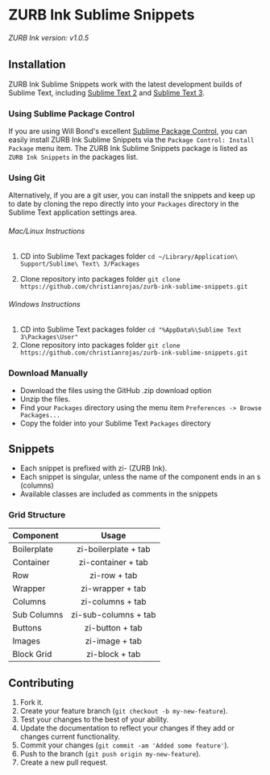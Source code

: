 # ZURB Ink Sublime Snippets

###### ZURB Ink version: v1.0.5

## Installation

ZURB Ink Sublime Snippets work with the latest development builds of Sublime Text, including [Sublime Text 2](http://www.sublimetext.com/dev) and [Sublime Text 3](http://www.sublimetext.com/3dev).

### Using Sublime Package Control

If you are using Will Bond's excellent [Sublime Package Control](http://wbond.net/sublime_packages/package_control), you can easily install ZURB Ink Sublime Snippets via the `Package Control: Install Package` menu item. The ZURB Ink Sublime Snippets package is listed as `ZURB Ink Snippets` in the packages list.

### Using Git

Alternatively, if you are a git user, you can install the snippets and keep up to date by cloning the repo directly into your `Packages` directory in the Sublime Text application settings area.

###### Mac/Linux Instructions

1. CD into Sublime Text packages folder
`cd ~/Library/Application\ Support/Sublime\ Text\ 3/Packages`

2. Clone repository into packages folder
`git clone https://github.com/christianrojas/zurb-ink-sublime-snippets.git`

###### Windows Instructions

1. CD into Sublime Text packages folder
`cd "%AppData%\Sublime Text 3\Packages\User"`
2. Clone repository into packages folder
`git clone https://github.com/christianrojas/zurb-ink-sublime-snippets.git`


### Download Manually

* Download the files using the GitHub .zip download option
* Unzip the files.
* Find your `Packages` directory using the menu item  `Preferences -> Browse Packages...`
* Copy the folder into your Sublime Text `Packages` directory


## Snippets

+ Each snippet is prefixed with zi- (ZURB Ink).
+ Each snippet is singular, unless the name of the component ends in an s (columns)
+ Available classes are included as comments in the snippets


### Grid Structure

Component    | Usage
:----------- | :-----------: 
Boilerplate  | zi-boilerplate + tab
Container    | zi-container + tab
Row          | zi-row + tab
Wrapper      | zi-wrapper + tab
Columns      | zi-columns + tab
Sub Columns  | zi-sub-columns + tab
Buttons      | zi-button + tab
Images       | zi-image + tab
Block Grid   | zi-block + tab


## Contributing

1. Fork it.
2. Create your feature branch (`git checkout -b my-new-feature`).
3. Test your changes to the best of your ability.
4. Update the documentation to reflect your changes if they add or changes current functionality.
5. Commit your changes (`git commit -am 'Added some feature'`).
6. Push to the branch (`git push origin my-new-feature`).
7. Create a new pull request.



